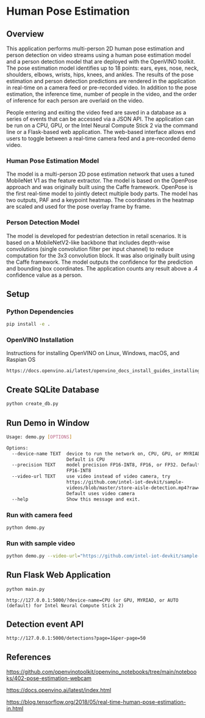 # Human Pose Estimation

## Overview

This application performs multi-person 2D human pose estimation and person detection on video streams using a human pose estimation model and a person detection model that are deployed with the OpenVINO toolkit. The pose estimation model identifies up to 18 points: ears, eyes, nose, neck, shoulders, elbows, wrists, hips, knees, and ankles. The results of the pose estimation and person detection predictions are rendered in the application in real-time on a camera feed or pre-recorded video. In addition to the pose estimation, the inference time, number of people in the video, and the order of inference for each person are overlaid on the video.

People entering and exiting the video feed are saved in a database as a series of events that can be accessed via a JSON API. The application can be run on a CPU, GPU, or the Intel Neural Compute Stick 2 via the command line or a Flask-based web application. The web-based interface allows end users to toggle between a real-time camera feed and a pre-recorded demo video.

### Human Pose Estimation Model

The model is a multi-person 2D pose estimation network that uses a tuned MobileNet V1 as the feature extractor. The model is based on the OpenPose approach and was originally built using the Caffe framework. OpenPose is the first real-time model to jointly detect multiple body parts. The model has two outputs, PAF and a keypoint heatmap. The coordinates in the heatmap are scaled and used for the pose overlay frame by frame.

### Person Detection Model

The model is developed for pedestrian detection in retail scenarios. It is based on a MobileNetV2-like backbone that includes depth-wise convolutions (single convolution filter per input channel) to reduce computation for the 3x3 convolution block. It was also originally built using the Caffe framework. The model outputs the confidence for the prediction and bounding box coordinates. The application counts any result above a .4 confidence value as a person.

## Setup

### Python Dependencies

```bash
pip install -e .
```

### OpenVINO Installation

Instructions for installing OpenVINO on Linux, Windows, macOS, and Raspian OS

```link
https://docs.openvino.ai/latest/openvino_docs_install_guides_installing_openvino_linux.html
```

## Create SQLite Database

```bash
python create_db.py
```

## Run Demo in Window

```bash
Usage: demo.py [OPTIONS]

Options:
  --device-name TEXT  device to run the network on, CPU, GPU, or MYRIAD.
                      Default is CPU
  --precision TEXT    model precision FP16-INT8, FP16, or FP32. Default is
                      FP16-INT8
  --video-url TEXT    use video instead of video camera, try
                      https://github.com/intel-iot-devkit/sample-
                      videos/blob/master/store-aisle-detection.mp4?raw=true.
                      Default uses video camera
  --help              Show this message and exit.
```

### Run with camera feed

```bash
python demo.py
```

### Run with sample video

```bash
python demo.py --video-url="https://github.com/intel-iot-devkit/sample-videos/blob/master/store-aisle-detection.mp4?raw=true"
```

## Run Flask Web Application

```bash
python main.py 
```

```link
http://127.0.0.1:5000/?device-name=CPU (or GPU, MYRIAD, or AUTO (default) for Intel Neural Compute Stick 2)
```

## Detection event API

```link
http://127.0.0.1:5000/detections?page=1&per-page=50
```

## References

https://github.com/openvinotoolkit/openvino_notebooks/tree/main/notebooks/402-pose-estimation-webcam

https://docs.openvino.ai/latest/index.html

https://blog.tensorflow.org/2018/05/real-time-human-pose-estimation-in.html
